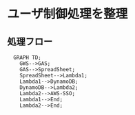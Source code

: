 # ユーザ制御処理を整理

## 処理フロー

```mermaid
  GRAPH TD;
    GWS-->GAS;
    GAS-->SpreadSheet;
    SpreadSheet-->Lambda1;
    Lambda1-->DynamoDB;
    DynamoDB-->Lambda2;
    Lambda2-->AWS-SSO;
    Lambda1-->End;
    Lambda2-->End;
 ```
